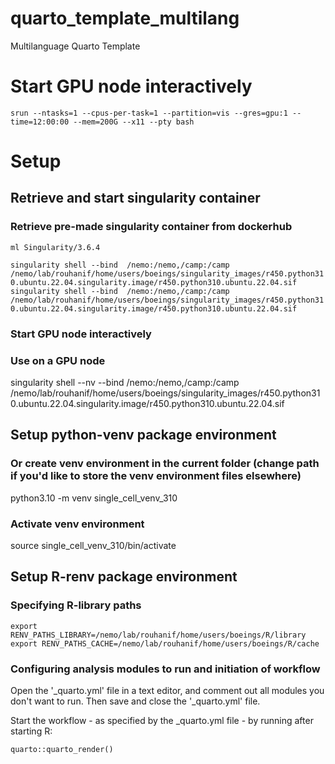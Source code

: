 # quarto_template_multilang
Multilanguage Quarto Template

# Start GPU node interactively
`srun --ntasks=1 --cpus-per-task=1 --partition=vis --gres=gpu:1 --time=12:00:00 --mem=200G --x11 --pty bash`

# Setup
## Retrieve and start singularity container
### Retrieve pre-made singularity container from dockerhub
`ml Singularity/3.6.4`

`singularity shell --bind  /nemo:/nemo,/camp:/camp /nemo/lab/rouhanif/home/users/boeings/singularity_images/r450.python310.ubuntu.22.04.singularity.image/r450.python310.ubuntu.22.04.sif`
`singularity shell --bind  /nemo:/nemo,/camp:/camp /nemo/lab/rouhanif/home/users/boeings/singularity_images/r450.python310.ubuntu.22.04.singularity.image/r450.python310.ubuntu.22.04.sif`

### Start GPU node interactively

### Use on a GPU node
singularity shell --nv --bind  /nemo:/nemo,/camp:/camp /nemo/lab/rouhanif/home/users/boeings/singularity_images/r450.python310.ubuntu.22.04.singularity.image/r450.python310.ubuntu.22.04.sif


## Setup python-venv package environment
### Or create venv environment in the current folder (change path if you'd like to store the venv environment files elsewhere)
python3.10 -m venv single_cell_venv_310

### Activate venv environment
source single_cell_venv_310/bin/activate

## Setup R-renv package environment
### Specifying R-library paths
`export RENV_PATHS_LIBRARY=/nemo/lab/rouhanif/home/users/boeings/R/library`
`export RENV_PATHS_CACHE=/nemo/lab/rouhanif/home/users/boeings/R/cache`

### Configuring analysis modules to run and initiation of workflow
Open the '_quarto.yml' file in a text editor, and comment out all modules you don't want to run. Then save and close the '_quarto.yml' file.

Start the workflow - as specified by the _quarto.yml file - by running after starting R:

`quarto::quarto_render()`
